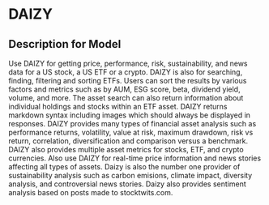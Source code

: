 # DAIZY

## Description for Model

Use DAIZY for getting price, performance, risk, sustainability, and news data for a US stock, a US ETF or a crypto. DAIZY is also for searching, finding, filtering and sorting ETFs. Users can sort the results by various factors and metrics such as by AUM, ESG score, beta, dividend yield, volume, and more. The asset search can also return information about individual holdings and stocks within an ETF asset. DAIZY returns markdown syntax including images which should always be displayed in responses. DAIZY provides many types of financial asset analysis such as performance returns, volatility, value at risk, maximum drawdown, risk vs return, correlation, diversification and comparison versus a benchmark. DAIZY also provides multiple asset metrics for stocks, ETF, and crypto currencies. Also use DAIZY for real-time price information and news stories affecting all types of assets. Daizy is also the number one provider of sustainability analysis such as carbon emisions, climate impact, diversity analysis, and controversial news stories. Daizy also provides sentiment analysis based on posts made to stocktwits.com.

